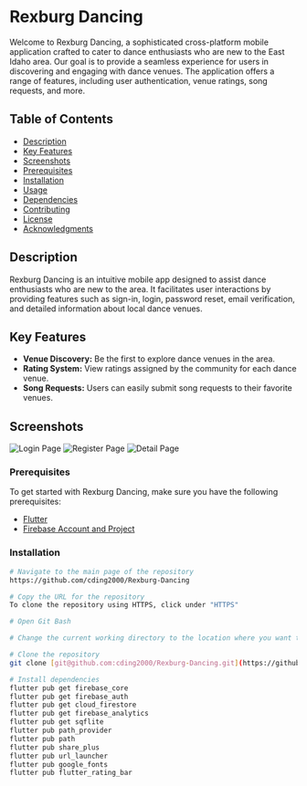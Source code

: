 # Rexburg Dancing

Welcome to Rexburg Dancing, a sophisticated cross-platform mobile application crafted to cater to dance enthusiasts who are new to the East Idaho area. Our goal is to provide a seamless experience for users in discovering and engaging with dance venues. The application offers a range of features, including user authentication, venue ratings, song requests, and more.

## Table of Contents

- [Description](#description)
- [Key Features](#key-features)
- [Screenshots](#screenshots)
- [Prerequisites](#prerequisites)
- [Installation](#installation)
- [Usage](#usage)
- [Dependencies](#dependencies)
- [Contributing](#contributing)
- [License](#license)
- [Acknowledgments](#acknowledgments)

## Description

Rexburg Dancing is an intuitive mobile app designed to assist dance enthusiasts who are new to the area. It facilitates user interactions by providing features such as sign-in, login, password reset, email verification, and detailed information about local dance venues.

## Key Features

- **Venue Discovery:** Be the first to explore dance venues in the area.
- **Rating System:** View ratings assigned by the community for each dance venue.
- **Song Requests:** Users can easily submit song requests to their favorite venues.

## Screenshots

![Login Page](https://github.com/cding2000/Rexburg-Dancing/assets/82928785/236ba8d9-831a-4044-b8b5-722ef13db8e3)
![Register Page](https://github.com/cding2000/Rexburg-Dancing/assets/82928785/4cb25083-9b67-4dc9-9e71-3d970b7c4c35)
![Detail Page](https://github.com/cding2000/Rexburg-Dancing/assets/82928785/5381bb4e-58e9-4fef-a1b6-154e63d3e976)

### Prerequisites

To get started with Rexburg Dancing, make sure you have the following prerequisites:

- [Flutter](https://flutter.dev/docs/get-started/install)
- [Firebase Account and Project](https://console.firebase.google.com/)

### Installation

```bash
# Navigate to the main page of the repository
https://github.com/cding2000/Rexburg-Dancing

# Copy the URL for the repository
To clone the repository using HTTPS, click under "HTTPS"

# Open Git Bash

# Change the current working directory to the location where you want the cloned directory.

# Clone the repository
git clone [git@github.com:cding2000/Rexburg-Dancing.git](https://github.com/cding2000/Rexburg-Dancing.git)

# Install dependencies
flutter pub get firebase_core
flutter pub get firebase_auth
flutter pub get cloud_firestore
flutter pub get firebase_analytics
flutter pub get sqflite
flutter pub path_provider
flutter pub path
flutter pub share_plus
flutter pub url_launcher
flutter pub google_fonts
flutter pub flutter_rating_bar

